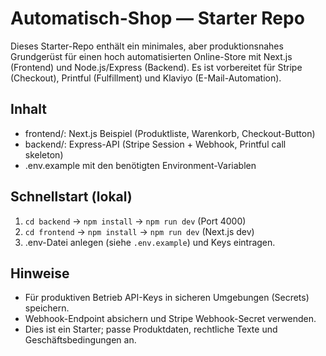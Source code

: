 # Automatisch-Shop — Starter Repo

Dieses Starter-Repo enthält ein minimales, aber produktionsnahes Grundgerüst
für einen hoch automatisierten Online-Store mit Next.js (Frontend) und
Node.js/Express (Backend). Es ist vorbereitet für Stripe (Checkout),
Printful (Fulfillment) und Klaviyo (E-Mail-Automation).

## Inhalt
- frontend/: Next.js Beispiel (Produktliste, Warenkorb, Checkout-Button)
- backend/: Express-API (Stripe Session + Webhook, Printful call skeleton)
- .env.example mit den benötigten Environment-Variablen

## Schnellstart (lokal)
1. `cd backend` → `npm install` → `npm run dev` (Port 4000)
2. `cd frontend` → `npm install` → `npm run dev` (Next.js dev)
3. .env-Datei anlegen (siehe `.env.example`) und Keys eintragen.

## Hinweise
- Für produktiven Betrieb API-Keys in sicheren Umgebungen (Secrets) speichern.
- Webhook-Endpoint absichern und Stripe Webhook-Secret verwenden.
- Dies ist ein Starter; passe Produktdaten, rechtliche Texte und Geschäftsbedingungen an.